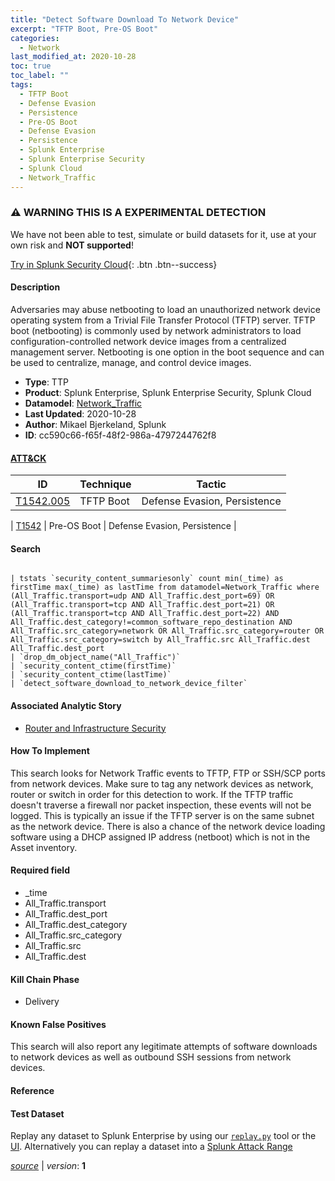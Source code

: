 ```yaml
---
title: "Detect Software Download To Network Device"
excerpt: "TFTP Boot, Pre-OS Boot"
categories:
  - Network
last_modified_at: 2020-10-28
toc: true
toc_label: ""
tags:
  - TFTP Boot
  - Defense Evasion
  - Persistence
  - Pre-OS Boot
  - Defense Evasion
  - Persistence
  - Splunk Enterprise
  - Splunk Enterprise Security
  - Splunk Cloud
  - Network_Traffic
---
```


### ⚠️ WARNING THIS IS A EXPERIMENTAL DETECTION
We have not been able to test, simulate or build datasets for it, use at your own risk and **NOT supported**!


[Try in Splunk Security Cloud](https://www.splunk.com/en_us/cyber-security.html){: .btn .btn--success}

#### Description

Adversaries may abuse netbooting to load an unauthorized network device operating system from a Trivial File Transfer Protocol (TFTP) server. TFTP boot (netbooting) is commonly used by network administrators to load configuration-controlled network device images from a centralized management server. Netbooting is one option in the boot sequence and can be used to centralize, manage, and control device images.

- **Type**: TTP
- **Product**: Splunk Enterprise, Splunk Enterprise Security, Splunk Cloud
- **Datamodel**: [Network_Traffic](https://docs.splunk.com/Documentation/CIM/latest/User/NetworkTraffic)
- **Last Updated**: 2020-10-28
- **Author**: Mikael Bjerkeland, Splunk
- **ID**: cc590c66-f65f-48f2-986a-4797244762f8


#### [ATT&CK](https://attack.mitre.org/)

| ID          | Technique   | Tactic         |
| ----------- | ----------- |--------------- |
| [T1542.005](https://attack.mitre.org/techniques/T1542/005/) | TFTP Boot | Defense Evasion, Persistence |

| [T1542](https://attack.mitre.org/techniques/T1542/) | Pre-OS Boot | Defense Evasion, Persistence |

#### Search

```

| tstats `security_content_summariesonly` count min(_time) as firstTime max(_time) as lastTime from datamodel=Network_Traffic where (All_Traffic.transport=udp AND All_Traffic.dest_port=69) OR (All_Traffic.transport=tcp AND All_Traffic.dest_port=21) OR (All_Traffic.transport=tcp AND All_Traffic.dest_port=22) AND All_Traffic.dest_category!=common_software_repo_destination AND All_Traffic.src_category=network OR All_Traffic.src_category=router OR All_Traffic.src_category=switch by All_Traffic.src All_Traffic.dest All_Traffic.dest_port 
| `drop_dm_object_name("All_Traffic")` 
| `security_content_ctime(firstTime)`
| `security_content_ctime(lastTime)` 
| `detect_software_download_to_network_device_filter`
```

#### Associated Analytic Story
* [Router and Infrastructure Security](/stories/router_and_infrastructure_security)


#### How To Implement
This search looks for Network Traffic events to TFTP, FTP or SSH/SCP ports from network devices. Make sure to tag any network devices as network, router or switch in order for this detection to work. If the TFTP traffic doesn&#39;t traverse a firewall nor packet inspection, these events will not be logged. This is typically an issue if the TFTP server is on the same subnet as the network device. There is also a chance of the network device loading software using a DHCP assigned IP address (netboot) which is not in the Asset inventory.

#### Required field
* _time
* All_Traffic.transport
* All_Traffic.dest_port
* All_Traffic.dest_category
* All_Traffic.src_category
* All_Traffic.src
* All_Traffic.dest


#### Kill Chain Phase
* Delivery


#### Known False Positives
This search will also report any legitimate attempts of software downloads to network devices as well as outbound SSH sessions from network devices.





#### Reference


#### Test Dataset
Replay any dataset to Splunk Enterprise by using our [`replay.py`](https://github.com/splunk/attack_data#using-replaypy) tool or the [UI](https://github.com/splunk/attack_data#using-ui).
Alternatively you can replay a dataset into a [Splunk Attack Range](https://github.com/splunk/attack_range#replay-dumps-into-attack-range-splunk-server)




[*source*](https://github.com/splunk/security_content/tree/develop/detections/experimental/network/detect_software_download_to_network_device.yml) \| *version*: **1**